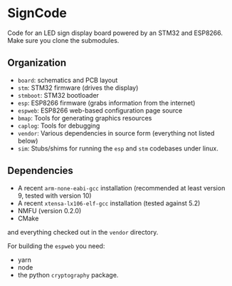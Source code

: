 # SignCode

Code for an LED sign display board powered by an STM32 and ESP8266. Make sure you clone the submodules.

## Organization

- `board`: schematics and PCB layout
- `stm`: STM32 firmware (drives the display)
- `stmboot`: STM32 bootloader
- `esp`: ESP8266 firmware (grabs information from the internet)
- `espweb`: ESP8266 web-based configuration page source
- `bmap`: Tools for generating graphics resources
- `caplog`: Tools for debugging
- `vendor`: Various dependencies in source form (everything not listed below)
- `sim`: Stubs/shims for running the `esp` and `stm` codebases under linux.

## Dependencies

- A recent `arm-none-eabi-gcc` installation (recommended at least version 9, tested with version 10)
- A recent `xtensa-lx106-elf-gcc` installation (tested against 5.2)
- NMFU (version 0.2.0)
- CMake

and everything checked out in the `vendor` directory.

For building the `espweb` you need:

- yarn
- node 
- the python `cryptography` package.
